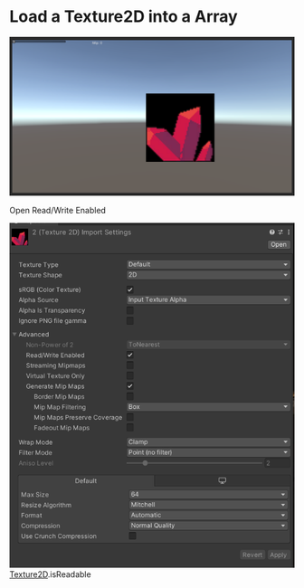 # Load a Texture2D into a Array

![image](https://github.com/Alessa0/LoadMipMap_Unity/blob/main/Assets/img/1.png)



Open Read/Write Enabled

<img src="https://github.com/Alessa0/LoadMipMap_Unity/blob/main/Assets/img/2.png" alt="" style="zoom:90%;" />[Texture2D](https://docs.unity3d.com/cn/2020.2/ScriptReference/Texture2D.html).isReadable 

